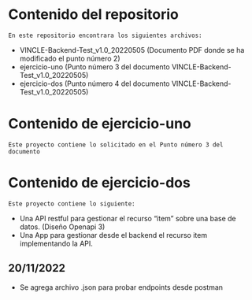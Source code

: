 # Contenido del repositorio
	En este repositorio encontrara los siguientes archivos:
	
* VINCLE-Backend-Test_v1.0_20220505 (Documento PDF donde se ha modificado el punto número 2)
* ejercicio-uno (Punto número 3 del documento VINCLE-Backend-Test_v1.0_20220505)
* ejercicio-dos (Punto número 4 del documento VINCLE-Backend-Test_v1.0_20220505)
	
# Contenido de ejercicio-uno	
	Este proyecto contiene lo solicitado en el Punto número 3 del documento
	

# Contenido de ejercicio-dos	
	Este proyecto contiene lo siguiente:
	
* Una API restful para gestionar el recurso “item” sobre una base de datos. (Diseño Openapi 3)
* Una App para gestionar desde el backend el recurso item implementando la API.
	
## 20/11/2022
	
* Se agrega archivo .json  para probar endpoints desde postman